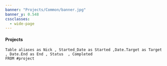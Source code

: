 ```yaml
---
banner: "Projects/Common/banner.jpg"
banner_y: 0.548
cssclasses:
  - wide-page
---
```

#### Projects

```dataview
Table aliases as Nick , Started_Date as Started ,Date.Target as Target , Date.End as End , Status  , Completed 
FROM #project
```

